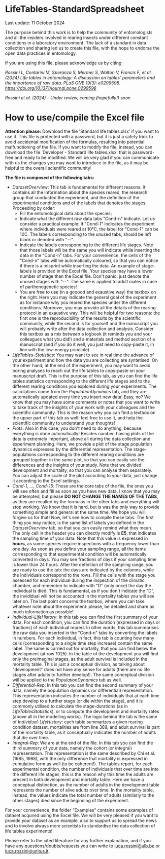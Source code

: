 # LifeTables-StandardSpreadsheet

Last update: 11 October 2024

The purpose behind this work is to help the community of entomologists and all the insiders involved in rearing insects under different constant conditions in a laboratory environment. The lack of a standard in data collection and sharing led us to create this file, with the hope to endorse the open data practices in entomology.

If you are using this file, please acknowledge us by citing:

_Rossini L, Contarini M, Speranza S, Mermer S, Walton V, Francis F, et al. (2024) Life tables in entomology: A discussion on tables’ parameters and the importance of raw data. PLoS ONE 19(3): e0299598. https://doi.org/10.1371/journal.pone.0299598_

_Rossini et al. (2024) - Under review, coming (hopefully!) soon_


# How to use/compile the Excel file

**Attention please:** Download the file 'Standard life tables.xlsx' if you want to use it. This file is protected with a password, but it is just a safety trick to avoid accidental modification of the formulas, resulting into potential malfunctioning of the file. If you want to modify the file, instead, you can download the file 'Developer - Standard life tables.xlsx' that is password-free and ready to be modified. We will be very glad if you can communicate with us the changes you may want to introduce to the file, as it may be helpful to the overall scientific community!

**The file is composed of the following tabs:**

- _DatasetOverview_: This tab is fundamental for different reasons. It contains all the information about the species reared, the research group that conducted the experiment, and the definition of the experimental conditions and of the labels that denotes the stages. Proceeding by order:
    - Fill the entomological data about the species;
    - Indicate what the different raw data tabs "Cond-n" indicate. Let us consider a practical example: if "Cond-1" indicates the experiment where individuals were reared at 10°C, the label for "Cond-1" can be 10C. The labels corresponding to the unused tabs, should be left blank or denoted with "--".
    - Indicate the labels corresponding to the different life stages. Note that those labels will be the same you will indicate while inserting the data in the "Cond-n" tabs. For your convenience, the cells of the "Cond-n" tabs will be automatically coloured, so that you can notice if there is a misprint while inserting the data. An example of stage-labels is provided in the Excel file. Your species may have a lower number of stage than the Excel file. Don't panic: just denote the unused stages with "--". The same is applied to adult males in case of parthenogenetic species!
    - You are free to use (in a gooood and exaustive way) the textbox on the right. Here you may indicate the general goal of the experiment as for instance why you reared the species under the different conditions. Moreover, you may provide all the details of the rearing protocol in an exaustive way. This will be helpful for two reasons: the first one is the reproducibility of the results by the scientific community, while the second is for yourself and the manuscript you will probably write after the data collection and analysis. Consider this textbox as a mix between a logbook (it reminds you and your colleagues what you did!) and a materials and method section of a manuscript (and if you do it well, you just need to copy-paste it, in line with the low-energy principle).
- _LifeTables-Statistics_: You may want to see in real time the advance of your experiment and how the data you are collecting are syntetised. On the other hand, at the end of the experiment, you may want to avoid boring analyses to reach out the life tables to copy-paste on your manuscript draft. This is the purpose of this tab, as you can find the life tables statistics corresponding to the different life stages and to the different rearing conditions you explored during your experiments. The calculations come from the _PopulationDynamics_ tab, and they are automatically updated every time you insert new data! Easy, no? We know that you may have some comments or notes that you want to write to take track of the insights of your work with your colleagues and the scientific community. This is the reason why you can find a textbox on the upper part of this tab as well: feel free to use it, and help the scientific community to understand your thoughts!
- _Plots_: Also in this case, you don't need to do anything, because everything is done automatically! Besides number, having plots of the data is extremely important, above all during the data collection and experiment planning. Here, we provide a plot of the stage population dynamics expressed by the differential representation. The stage-populations corresponding to the different rearing conditions are grouped together in the same plot, so that you can easily see the differences and the insights of your study. Note that we divided development and mortality, so that you can analyse them separately. You can adjust the scale of the plot according to your data, just change it according to the Excel settings.
- _Cond-1, …, Cond-15_: Those are the core tabs of the file, the ones you will see often and fill as soon as you have new data. I know that you may be attempted, but please **DO NOT CHANGE THE NAMES OF THE TABS**, as they are recalled by the formulas in the other tabs and everything will stop working. We know that it is hard, but is was the only way to provide something simple and general at the same time. We hope you will forgive us for that! Now, let's see how to compile these tabs. The first thing you may notice, is the same list of labels you defined in the _DatasetOverview_ tab, so that you can easily remind what they mean. The only cell in the header you can directly modify is **E5**, that indicates the sampling time of your data. Note that this value is expressed in **hours**, as some species require inspections with a frequency lower than one day. As soon as you define your sampling range, all the items corresponding to that experimental condition will be automatically converted in days. You may see fractions of days if your sampling time is lower than 24 hours. After the definition of the sampling range, you are ready to use the tab: the days are indicated by the columns, while the individuals correspond to the rows. Fill the cells with the stage you assessed for each individual during the inspection of the climatic chamber, and remember to indicate with "D" (only once) the day the individual is died. This is fundamental, as if you don't indicate the "D", the invididual will not be accounted in the mortality tables you will see later on. The last point concerns the textbox, where you can take whatever note about the experiment: please, be detailed and share as much information as possible! 
- _Individual-LifeHistory_: In this tab you can find the first summary of your data. For each condition, you can find the duration (expressed in days or fractions) of each individual reared. In other words, this tab summarises the raw data you inserted in the "Cond-n" tabs by converting the labels in numbers. For each individual, in fact, this tab is counting how many cells (corresponding to a single time step increase) contain the same label. The same is carried out for mortality, that you can find below the development (at row 1025). In the table of the development you will find only the preimaginal stages, as the adult survival is included in the mortality table. This is just a conceptual division, as talking about "development" does not have any sense for adults (there are no life stages after adults to further develop!). The same conceptual division will be applied to the _PopulationDynamics_ tab as well.
- _Differential-Rep_: In this tab you can find the second summary of your data, namely the population dynamics (or differential) representation. This representation indicates the number of individuals that at each time step develop to a further stage (or die within the stage), and it is commonly utilised to calculate the stage-durations (as in _LifeTablesStatistics_), or to compute the development and mortality rates (above all in the modelling works). The logic behind the tab is the same of _Individual-LifeHistory_: each table summarizes a given rearing condition dataset, mortalities are from line 388, and adult survival is part of the mortality table, as it conceptually indicates the number of adults that die over time.
- _Integral-Rep_: We are at the end of the file. In this tab you can find the third summary of your data, namely the cohort (or integral) representation. This representation is the same described by Chi et al. (1985, 1988), with the only difference that mortality is expressed in cumulative form as well (to be coherent!). The tables report, for each experimental condition, the number of individuals that over time are into the different life stages, this is the reason why this time the adults are present in both development and mortality table. Here we have a conceptual distinction, as the number of adults in the development table represents the number of alive adults over time. In the mortality table, instead, the values indicate the total number of adults (similarly to the other stages) died since the beginning of the experiment.

For your convenience, the folder "Examples" contains some examples of dataset acquired using the Excel file. We will be very pleased if you want to provide your dataset as an example, also to support us to spread the news and to involve always more scientists to standardise the data collection of life tables experiments!

Please refer to the cited literature for any further explanation, and if you have any questions/doubts/requests you can write to luca.rossini@ulb.be or luca.rossini@unitus.it.  

